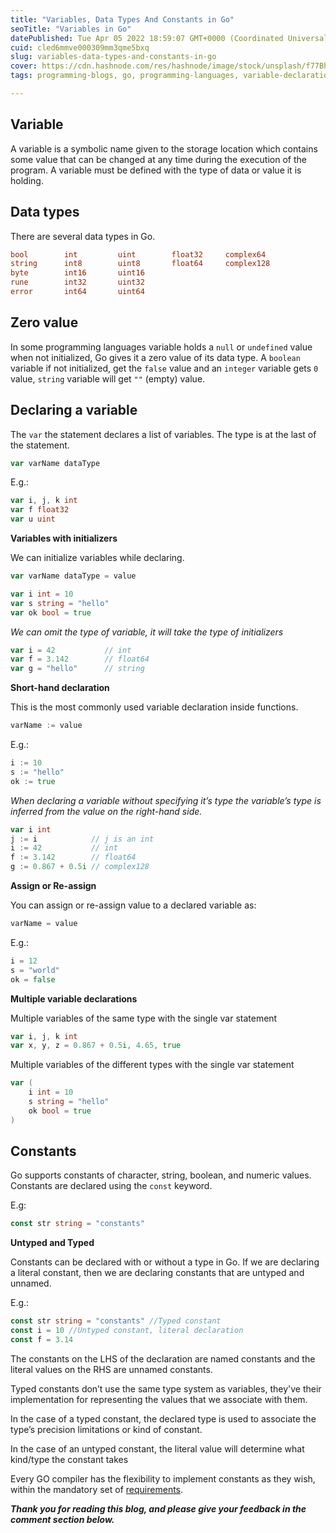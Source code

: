 ```yaml
---
title: "Variables, Data Types And Constants in Go"
seoTitle: "Variables in Go"
datePublished: Tue Apr 05 2022 18:59:07 GMT+0000 (Coordinated Universal Time)
cuid: cled6mmve000309mm3qme5bxq
slug: variables-data-types-and-constants-in-go
cover: https://cdn.hashnode.com/res/hashnode/image/stock/unsplash/f77Bh3inUpE/upload/57c453fc0e2bca4df20ed53f396e3a99.jpeg
tags: programming-blogs, go, programming-languages, variable-declaration, variables-in-go

---
```


## Variable

A variable is a symbolic name given to the storage location which contains some value that can be changed at any time during the execution of the program. A variable must be defined with the type of data or value it is holding.

## Data types

There are several data types in Go.

```go
bool        int         uint        float32     complex64
string      int8        uint8       float64     complex128
byte        int16       uint16
rune        int32       uint32
error       int64       uint64
```

## Zero value

In some programming languages variable holds a `null` or `undefined` value when not initialized, Go gives it a zero value of its data type. A `boolean` variable if not initialized, get the `false` value and an `integer` variable gets `0` value, `string` variable will get `""` (empty) value.

## Declaring a variable

The `var` the statement declares a list of variables. The type is at the last of the statement.

```go
var varName dataType
```

E.g.:

```go
var i, j, k int
var f float32
var u uint
```

**Variables with initializers**

We can initialize variables while declaring.

```go
var varName dataType = value
```

```go
var i int = 10
var s string = "hello"
var ok bool = true
```

*We can omit the type of variable, it will take the type of initializers*

```go
var i = 42           // int
var f = 3.142        // float64
var g = "hello"      // string
```

**Short-hand declaration**

This is the most commonly used variable declaration inside functions.

```go
varName := value
```

E.g.:

```go
i := 10
s := "hello"
ok := true
```

*When declaring a variable without specifying it’s type the variable’s type is inferred from the value on the right-hand side.*

```go
var i int
j := i            // j is an int
i := 42           // int
f := 3.142        // float64
g := 0.867 + 0.5i // complex128
```

**Assign or Re-assign**

You can assign or re-assign value to a declared variable as:

```go
varName = value
```

E.g.:

```go
i = 12
s = "world"
ok = false
```

**Multiple variable declarations**

Multiple variables of the same type with the single var statement

```go
var i, j, k int
var x, y, z = 0.867 + 0.5i, 4.65, true
```

Multiple variables of the different types with the single var statement

```go
var (
    i int = 10
    s string = "hello"
    ok bool = true
)
```

## Constants

Go supports constants of character, string, boolean, and numeric values. Constants are declared using the `const` keyword.

E.g:

```go
const str string = "constants"
```

**Untyped and Typed**

Constants can be declared with or without a type in Go. If we are declaring a literal constant, then we are declaring constants that are untyped and unnamed.

E.g.:

```go
const str string = "constants" //Typed constant
const i = 10 //Untyped constant, literal declaration
const f = 3.14
```

The constants on the LHS of the declaration are named constants and the literal values on the RHS are unnamed constants.

Typed constants don’t use the same type system as variables, they've their implementation for representing the values that we associate with them.

In the case of a typed constant, the declared type is used to associate the type’s precision limitations or kind of constant.

In the case of an untyped constant, the literal value will determine what kind/type the constant takes

Every GO compiler has the flexibility to implement constants as they wish, within the mandatory set of [requirements](http://golang.org/ref/spec#Constants).

***Thank you for reading this blog, and please give your feedback in the comment section below.***